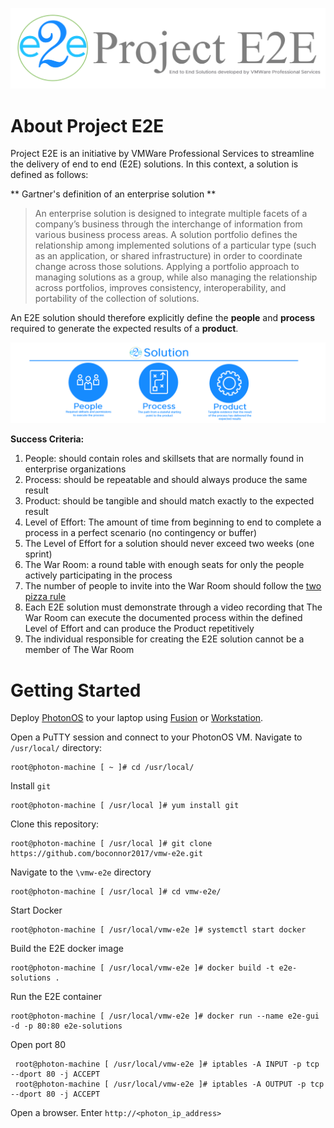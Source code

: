 ![E2E](./img/E2E_Logo_github.png)

# About Project E2E
Project E2E is an initiative by VMWare Professional Services to streamline the delivery of end to end (E2E) solutions. In this context, a solution is defined as follows:

** Gartner's definition of an enterprise solution **

>An enterprise solution is designed to integrate multiple facets of a company’s business through the interchange of information from various business process areas.
A solution portfolio defines the relationship among implemented solutions of a particular type (such as an application, or shared infrastructure) in order to coordinate change across those solutions. Applying a portfolio approach to managing solutions as a group, while also managing the relationship across portfolios, improves consistency, interoperability, and portability of the collection of solutions. 

An E2E solution should therefore explicitly define the **people** and **process** required to generate the expected results of a **product**.

![E2E](./img/E2E_PPP.png)

**Success Criteria:**
1. People: should contain roles and skillsets that are normally found in enterprise organizations
2. Process: should be repeatable and should always produce the same result
3. Product: should be tangible and should match exactly to the expected result
4. Level of Effort: The amount of time from beginning to end to complete a process in a perfect scenario (no contingency or buffer)
5. The Level of Effort for a solution should never exceed two weeks (one sprint)
6. The War Room: a round table with enough seats for only the people actively participating in the process
7. The number of people to invite into the War Room should follow the [two pizza rule](https://www.inc.com/business-insider/jeff-bezos-productivity-tip-two-pizza-rule.html)
8. Each E2E solution must demonstrate through a video recording that The War Room can execute the documented process within the defined Level of Effort and can produce the Product repetitively
9. The individual responsible for creating the E2E solution cannot be a member of The War Room

# Getting Started
Deploy [PhotonOS](https://vmware.github.io/photon/) to your laptop using [Fusion](https://www.vmware.com/products/fusion.html) or [Workstation](https://www.vmware.com/products/workstation-pro.html).

Open a PuTTY session and connect to your PhotonOS VM. Navigate to `/usr/local/` directory:
```
root@photon-machine [ ~ ]# cd /usr/local/
```

Install `git`
```
root@photon-machine [ /usr/local ]# yum install git
```

Clone this repository:
```
root@photon-machine [ /usr/local ]# git clone https://github.com/boconnor2017/vmw-e2e.git
```

Navigate to the `\vmw-e2e` directory
```
root@photon-machine [ /usr/local ]# cd vmw-e2e/
```

Start Docker
```
root@photon-machine [ /usr/local/vmw-e2e ]# systemctl start docker
```

Build the E2E docker image
```
root@photon-machine [ /usr/local/vmw-e2e ]# docker build -t e2e-solutions .
```

Run the E2E container
```
root@photon-machine [ /usr/local/vmw-e2e ]# docker run --name e2e-gui -d -p 80:80 e2e-solutions
```

Open port 80
```
 root@photon-machine [ /usr/local/vmw-e2e ]# iptables -A INPUT -p tcp --dport 80 -j ACCEPT
 root@photon-machine [ /usr/local/vmw-e2e ]# iptables -A OUTPUT -p tcp --dport 80 -j ACCEPT
```

Open a browser. Enter `http://<photon_ip_address>`
